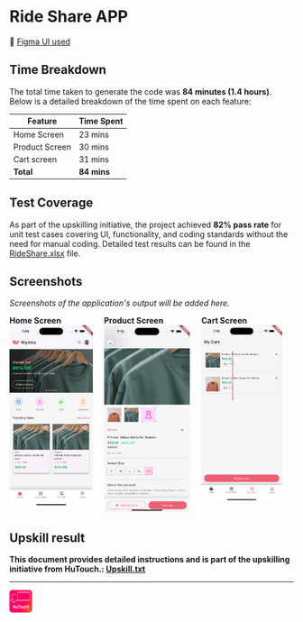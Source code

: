 # Ride Share APP


🔗 [Figma UI used](https://www.figma.com/design/VMCKEkon7dShGclzoWcVMr/Myntra-App-Redesign-(Community)?node-id=0-1&node-type=canvas&t=lygAu7SSbS5552LB-0)

## Time Breakdown

The total time taken to generate the code was **84 minutes (1.4 hours)**. Below is a detailed breakdown of the time spent on each feature:

| **Feature**            | **Time Spent** |
|------------------------|----------------|
| Home Screen            | 23 mins        |
| Product Screen         | 30 mins        |
| Cart screen            | 31 mins        |
| **Total**              | **84 mins**   |

## Test Coverage

As part of the upskilling initiative, the project achieved **82% pass rate** for unit test cases covering UI, functionality, and coding standards without the need for manual coding. Detailed test results can be found in the [RideShare.xlsx](RideShare.xlsx) file.

## Screenshots

*Screenshots of the application's output will be added here.*
<div style="display: flex; justify-content: space-around; gap: 20px;">
    <div>
        <b> Home Screen</b >
        <img src="assets/screenshots/Home.png" alt="Home Screen" width="300"/>
    </div>
    <div>
       <b> Product Screen </b>
        <img src="assets/screenshots/product.png" alt="Product Screen" width="300"/>
    </div>
    <div>
       <b> Cart Screen </>
        <img src="assets/screenshots/cart.png" alt="Cart Screen" width="300"/>
    </div>
</div>

## Upskill result

This document provides detailed instructions and is part of the upskilling initiative from HuTouch.: [Upskill.txt](upskill.txt)


---

<!-- ![Ride Share App Logo](assets/screenshots/hutouch_logo.svg) -->
<img src="assets/screenshots/hutouch_logo.svg" alt="HuTouch AI" width="40" />